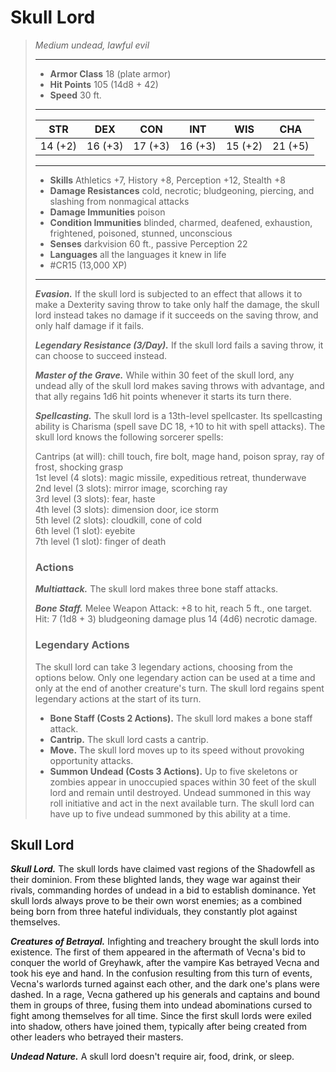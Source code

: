 # Skull Lord
>*Medium undead, lawful evil*
>___
>- **Armor Class** 18 (plate armor)
>- **Hit Points** 105 (14d8 + 42)
>- **Speed** 30 ft.
>___
>|STR|DEX|CON|INT|WIS|CHA|
>|:---:|:---:|:---:|:---:|:---:|:---:|
>|14 (+2)|16 (+3)|17 (+3)|16 (+3)|15 (+2)|21 (+5)|
>___
>- **Skills** Athletics +7, History +8, Perception +12, Stealth +8
>- **Damage Resistances** cold, necrotic; bludgeoning, piercing, and slashing from nonmagical attacks
>- **Damage Immunities** poison
>- **Condition Immunities** blinded, charmed, deafened, exhaustion, frightened, poisoned, stunned, unconscious
>- **Senses** darkvision 60 ft., passive Perception 22
>- **Languages** all the languages it knew in life
>- #CR15 (13,000 XP)
>___
>***Evasion.*** If the skull lord is subjected to an effect that allows it to make a Dexterity saving throw to take only half the damage, the skull lord instead takes no damage if it succeeds on the saving throw, and only half damage if it fails.  
>
>***Legendary Resistance (3/Day).*** If the skull lord fails a saving throw, it can choose to succeed instead.  
>
>***Master of the Grave.*** While within 30 feet of the skull lord, any undead ally of the skull lord makes saving throws with advantage, and that ally regains 1d6 hit points whenever it starts its turn there.  
>
>***Spellcasting.*** The skull lord is a 13th-level spellcaster. Its spellcasting ability is Charisma (spell save DC 18, +10 to hit with spell attacks). The skull lord knows the following sorcerer spells:  
>
>Cantrips (at will): chill touch, fire bolt, mage hand, poison spray, ray of frost, shocking grasp  
>1st level (4 slots): magic missile, expeditious retreat, thunderwave  
>2nd level (3 slots): mirror image, scorching ray  
>3rd level (3 slots): fear, haste  
>4th level (3 slots): dimension door, ice storm  
>5th level (2 slots): cloudkill, cone of cold  
>6th level (1 slot): eyebite  
>7th level (1 slot): finger of death  
>
>### Actions
>***Multiattack.*** The skull lord makes three bone staff attacks.  
>
>***Bone Staff.*** Melee Weapon Attack: +8 to hit, reach 5 ft., one target. Hit: 7 (1d8 + 3) bludgeoning damage plus 14 (4d6) necrotic damage.  
>
>### Legendary Actions
>The skull lord can take 3 legendary actions, choosing from the options below. Only one legendary action can be used at a time and only at the end of another creature's turn. The skull lord regains spent legendary actions at the start of its turn.
>
>- **Bone Staff (Costs 2 Actions).** The skull lord makes a bone staff attack.
>- **Cantrip.** The skull lord casts a cantrip.
>- **Move.** The skull lord moves up to its speed without provoking opportunity attacks.
>- **Summon Undead (Costs 3 Actions).** Up to five skeletons or zombies appear in unoccupied spaces within 30 feet of the skull lord and remain until destroyed. Undead summoned in this way roll initiative and act in the next available turn. The skull lord can have up to five undead summoned by this ability at a time.

## Skull Lord

***Skull Lord.*** The skull lords have claimed vast regions of the Shadowfell as their dominion. From these blighted lands, they wage war against their rivals, commanding hordes of undead in a bid to establish dominance. Yet skull lords always prove to be their own worst enemies; as a combined being born from three hateful individuals, they constantly plot against themselves.

***Creatures of Betrayal.*** Infighting and treachery brought the skull lords into existence. The first of them appeared in the aftermath of Vecna's bid to conquer the world of Greyhawk, after the vampire Kas betrayed Vecna and took his eye and hand. In the confusion resulting from this turn of events, Vecna's warlords turned against each other, and the dark one's plans were dashed. In a rage, Vecna gathered up his generals and captains and bound them in groups of three, fusing them into undead abominations cursed to fight among themselves for all time. Since the first skull lords were exiled into shadow, others have joined them, typically after being created from other leaders who betrayed their masters.

***Undead Nature.*** A skull lord doesn't require air, food, drink, or sleep.